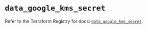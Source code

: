 # `data_google_kms_secret`

Refer to the Terraform Registry for docs: [`data_google_kms_secret`](https://registry.terraform.io/providers/hashicorp/google/5.45.2/docs/data-sources/kms_secret).
